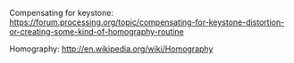 

Compensating for keystone:
https://forum.processing.org/topic/compensating-for-keystone-distortion-or-creating-some-kind-of-homography-routine

Homography: http://en.wikipedia.org/wiki/Homography